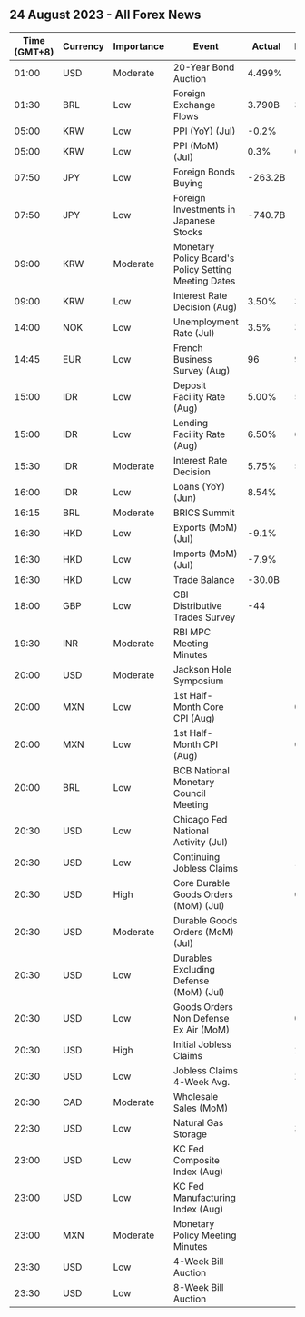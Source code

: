 ## 24 August 2023 - All Forex News

| Time (GMT+8) | Currency | Importance | Event | Actual | Forecast | Previous |
|------|----------|------------|-------|--------|----------|----------|
| 01:00 | USD | Moderate | 20-Year Bond Auction | 4.499% |  | 4.036% |
| 01:30 | BRL | Low | Foreign Exchange Flows | 3.790B | 3.795B | 5.749B |
| 05:00 | KRW | Low | PPI (YoY) (Jul) | -0.2% | -0.4% | -0.3% |
| 05:00 | KRW | Low | PPI (MoM) (Jul) | 0.3% | 0.0% | -0.2% |
| 07:50 | JPY | Low | Foreign Bonds Buying | -263.2B |  | -333.6B |
| 07:50 | JPY | Low | Foreign Investments in Japanese Stocks | -740.7B |  | 226.0B |
| 09:00 | KRW | Moderate | Monetary Policy Board's Policy Setting Meeting Dates |  |  |  |
| 09:00 | KRW | Low | Interest Rate Decision (Aug) | 3.50% | 3.50% | 3.50% |
| 14:00 | NOK | Low | Unemployment Rate (Jul) | 3.5% | 3.5% | 3.4% |
| 14:45 | EUR | Low | French Business Survey (Aug) | 96 | 99 | 101 |
| 15:00 | IDR | Low | Deposit Facility Rate (Aug) | 5.00% | 5.00% | 5.00% |
| 15:00 | IDR | Low | Lending Facility Rate (Aug) | 6.50% | 6.50% | 6.50% |
| 15:30 | IDR | Moderate | Interest Rate Decision | 5.75% | 5.75% | 5.75% |
| 16:00 | IDR | Low | Loans (YoY) (Jun) | 8.54% |  | 9.39% |
| 16:15 | BRL | Moderate | BRICS Summit |  |  |  |
| 16:30 | HKD | Low | Exports (MoM) (Jul) | -9.1% | -13.6% | -11.4% |
| 16:30 | HKD | Low | Imports (MoM) (Jul) | -7.9% | -8.2% | -12.3% |
| 16:30 | HKD | Low | Trade Balance | -30.0B | -32.7B | -56.6B |
| 18:00 | GBP | Low | CBI Distributive Trades Survey | -44 | -14 | -25 |
| 19:30 | INR | Moderate | RBI MPC Meeting Minutes |  |  |  |
| 20:00 | USD | Moderate | Jackson Hole Symposium |  |  |  |
| 20:00 | MXN | Low | 1st Half-Month Core CPI (Aug) |  | 0.21% | 0.24% |
| 20:00 | MXN | Low | 1st Half-Month CPI (Aug) |  | 0.28% | 0.29% |
| 20:00 | BRL | Low | BCB National Monetary Council Meeting |  |  |  |
| 20:30 | USD | Low | Chicago Fed National Activity (Jul) |  |  | -0.32 |
| 20:30 | USD | Low | Continuing Jobless Claims |  | 1,708K | 1,716K |
| 20:30 | USD | High | Core Durable Goods Orders (MoM) (Jul) |  | 0.2% | 0.6% |
| 20:30 | USD | Moderate | Durable Goods Orders (MoM) (Jul) |  | -4.0% | 4.7% |
| 20:30 | USD | Low | Durables Excluding Defense (MoM) (Jul) |  |  | 6.0% |
| 20:30 | USD | Low | Goods Orders Non Defense Ex Air (MoM) |  | 0.1% | 0.2% |
| 20:30 | USD | High | Initial Jobless Claims |  | 240K | 239K |
| 20:30 | USD | Low | Jobless Claims 4-Week Avg. |  | 232.63K | 234.25K |
| 20:30 | CAD | Moderate | Wholesale Sales (MoM) |  |  | -2.8% |
| 22:30 | USD | Low | Natural Gas Storage |  | 33B | 35B |
| 23:00 | USD | Low | KC Fed Composite Index (Aug) |  |  | -11 |
| 23:00 | USD | Low | KC Fed Manufacturing Index (Aug) |  |  | -20 |
| 23:00 | MXN | Moderate | Monetary Policy Meeting Minutes |  |  |  |
| 23:30 | USD | Low | 4-Week Bill Auction |  |  | 5.280% |
| 23:30 | USD | Low | 8-Week Bill Auction |  |  | 5.280% |

